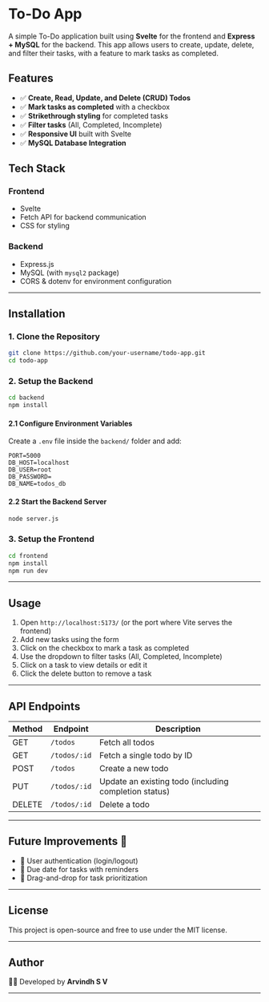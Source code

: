 # To-Do App

A simple To-Do application built using **Svelte** for the frontend and **Express + MySQL** for the backend. This app allows users to create, update, delete, and filter their tasks, with a feature to mark tasks as completed.

## Features

- ✅ **Create, Read, Update, and Delete (CRUD) Todos**
- ✅ **Mark tasks as completed** with a checkbox
- ✅ **Strikethrough styling** for completed tasks
- ✅ **Filter tasks** (All, Completed, Incomplete)
- ✅ **Responsive UI** built with Svelte
- ✅ **MySQL Database Integration**

## Tech Stack

### **Frontend**
- Svelte
- Fetch API for backend communication
- CSS for styling

### **Backend**
- Express.js
- MySQL (with `mysql2` package)
- CORS & dotenv for environment configuration

---

## Installation

### **1. Clone the Repository**
```bash
git clone https://github.com/your-username/todo-app.git
cd todo-app
```

### **2. Setup the Backend**
```bash
cd backend
npm install
```

#### **2.1 Configure Environment Variables**
Create a `.env` file inside the `backend/` folder and add:
```
PORT=5000
DB_HOST=localhost
DB_USER=root
DB_PASSWORD=
DB_NAME=todos_db
```


#### **2.2 Start the Backend Server**
```bash
node server.js
```

### **3. Setup the Frontend**
```bash
cd frontend
npm install
npm run dev
```

---

## Usage

1. Open `http://localhost:5173/` (or the port where Vite serves the frontend)
2. Add new tasks using the form
3. Click on the checkbox to mark a task as completed
4. Use the dropdown to filter tasks (All, Completed, Incomplete)
5. Click on a task to view details or edit it
6. Click the delete button to remove a task

---

## API Endpoints

| Method | Endpoint      | Description |
|--------|-------------|-------------|
| GET    | `/todos`     | Fetch all todos |
| GET    | `/todos/:id` | Fetch a single todo by ID |
| POST   | `/todos`     | Create a new todo |
| PUT    | `/todos/:id` | Update an existing todo (including completion status) |
| DELETE | `/todos/:id` | Delete a todo |

---

## Future Improvements 🚀
- 🔹 User authentication (login/logout)
- 🔹 Due date for tasks with reminders
- 🔹 Drag-and-drop for task prioritization

---

## License
This project is open-source and free to use under the MIT license.

---

## Author
👨‍💻 Developed by **Arvindh S V**

---

